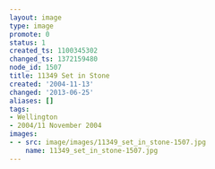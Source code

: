 ```yaml
---
layout: image
type: image
promote: 0
status: 1
created_ts: 1100345302
changed_ts: 1372159480
node_id: 1507
title: 11349 Set in Stone
created: '2004-11-13'
changed: '2013-06-25'
aliases: []
tags:
- Wellington
- 2004/11 November 2004
images:
- - src: image/images/11349_set_in_stone-1507.jpg
    name: 11349_set_in_stone-1507.jpg
---
```


